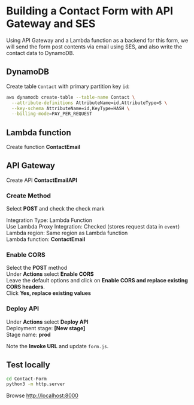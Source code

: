 # Building a Contact Form with API Gateway and SES

Using API Gateway and a Lambda function as a backend for this form, we will send the form post contents via email using SES, and also write the contact data to DynamoDB.

## DynamoDB

Create table `Contact` with primary partition key `id`:

```sh
aws dynamodb create-table --table-name Contact \
  --attribute-definitions AttributeName=id,AttributeType=S \
  --key-schema AttributeName=id,KeyType=HASH \
  --billing-mode=PAY_PER_REQUEST
```

## Lambda function

Create function **ContactEmail**

## API Gateway

Create API **ContactEmailAPI**

### Create Method

Select **POST** and check the check mark  

Integration Type: Lambda Function  
Use Lambda Proxy Integration: Checked (stores request data in `event`)  
Lambda region: Same region as Lambda function  
Lambda function: **ContactEmail**

### Enable CORS

Select the **POST** method  
Under **Actions** select **Enable CORS**  
Leave the default options and click on **Enable CORS and replace existing CORS headers**.  
Click **Yes, replace existing values**

### Deploy API

Under **Actions** select **Deploy API**  
Deployment stage: **[New stage]**  
Stage name: **prod**  

Note the **Invoke URL** and update `form.js`.

## Test locally

```sh
cd Contact-Form
python3 -m http.server
```

Browse <http://localhost:8000>
